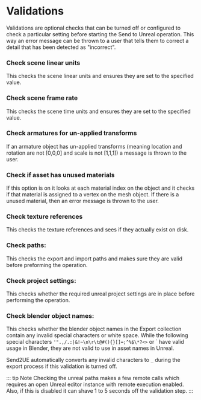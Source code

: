 # Validations
Validations are optional checks that can be turned off or configured to check a particular setting before starting the
Send to Unreal operation. This way an error message can be thrown to a user that tells them to correct a detail that
has been detected as "incorrect".

### Check scene linear units
This checks the scene linear units and ensures they are set to the specified value.

### Check scene frame rate
This checks the scene time units and ensures they are set to the specified value.

### Check armatures for un-applied transforms
If an armature object has un-applied transforms (meaning location and rotation are not [0,0,0] and scale is not [1,1,1]) a message is thrown to the user.

### Check if asset has unused materials
If this option is on it looks at each material index on the object and it checks if that material is
assigned to a vertex on the mesh object. If there is a unused material, then an error message is thrown to the user.

### Check texture references
This checks the texture references and sees if they actually exist on disk.

### Check paths:
This checks the export and import paths and makes sure they are valid before preforming
the operation.

### Check project settings:
This checks whether the required unreal project settings are in place before performing
the operation.

### Check blender object names:
This checks whether the blender object names in the Export collection contain any
invalid special characters or white space. While the following special characters `'".,/.:|&!~\n\r\t@#(){}[]=;^%$\*?<>` or ` have
valid usage in Blender, they are not valid to use in asset names in Unreal.

Send2UE automatically converts any invalid characters to `_` during the export process
if this validation is turned off.

::: tip Note
  Checking the unreal paths makes a few remote calls which requires an open Unreal editor instance with remote
execution enabled.  Also, if this is disabled it can shave 1 to 5 seconds off the validation step.
:::
